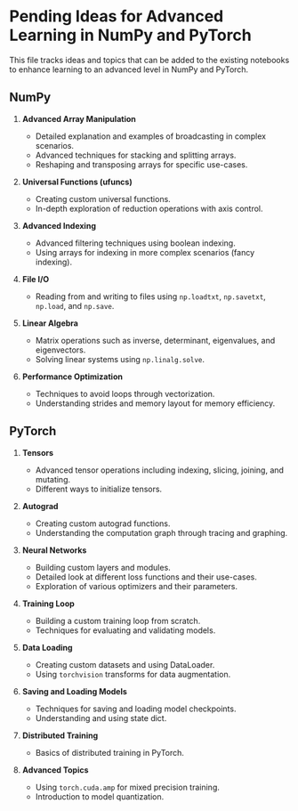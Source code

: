# Pending Ideas for Advanced Learning in NumPy and PyTorch

This file tracks ideas and topics that can be added to the existing notebooks to enhance learning to an advanced level in NumPy and PyTorch.

## NumPy

1. **Advanced Array Manipulation**
   - Detailed explanation and examples of broadcasting in complex scenarios.
   - Advanced techniques for stacking and splitting arrays.
   - Reshaping and transposing arrays for specific use-cases.

2. **Universal Functions (ufuncs)**
   - Creating custom universal functions.
   - In-depth exploration of reduction operations with axis control.

3. **Advanced Indexing**
   - Advanced filtering techniques using boolean indexing.
   - Using arrays for indexing in more complex scenarios (fancy indexing).

4. **File I/O**
   - Reading from and writing to files using `np.loadtxt`, `np.savetxt`, `np.load`, and `np.save`.

5. **Linear Algebra**
   - Matrix operations such as inverse, determinant, eigenvalues, and eigenvectors.
   - Solving linear systems using `np.linalg.solve`.

6. **Performance Optimization**
   - Techniques to avoid loops through vectorization.
   - Understanding strides and memory layout for memory efficiency.

## PyTorch

1. **Tensors**
   - Advanced tensor operations including indexing, slicing, joining, and mutating.
   - Different ways to initialize tensors.

2. **Autograd**
   - Creating custom autograd functions.
   - Understanding the computation graph through tracing and graphing.

3. **Neural Networks**
   - Building custom layers and modules.
   - Detailed look at different loss functions and their use-cases.
   - Exploration of various optimizers and their parameters.

4. **Training Loop**
   - Building a custom training loop from scratch.
   - Techniques for evaluating and validating models.

5. **Data Loading**
   - Creating custom datasets and using DataLoader.
   - Using `torchvision` transforms for data augmentation.

6. **Saving and Loading Models**
   - Techniques for saving and loading model checkpoints.
   - Understanding and using state dict.

7. **Distributed Training**
   - Basics of distributed training in PyTorch.

8. **Advanced Topics**
   - Using `torch.cuda.amp` for mixed precision training.
   - Introduction to model quantization.

